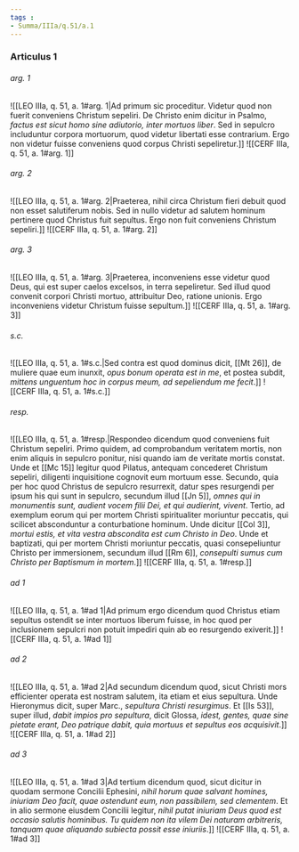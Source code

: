 ```yaml
---
tags : 
- Summa/IIIa/q.51/a.1
---
```


### Articulus 1

###### arg. 1
![[LEO IIIa, q. 51, a. 1#arg. 1|Ad primum sic proceditur. Videtur quod non fuerit conveniens Christum sepeliri. De Christo enim dicitur in Psalmo, *factus est sicut homo sine adiutorio, inter mortuos liber*. Sed in sepulcro includuntur corpora mortuorum, quod videtur libertati esse contrarium. Ergo non videtur fuisse conveniens quod corpus Christi sepeliretur.]]
![[CERF IIIa, q. 51, a. 1#arg. 1]]

###### arg. 2
![[LEO IIIa, q. 51, a. 1#arg. 2|Praeterea, nihil circa Christum fieri debuit quod non esset salutiferum nobis. Sed in nullo videtur ad salutem hominum pertinere quod Christus fuit sepultus. Ergo non fuit conveniens Christum sepeliri.]]
![[CERF IIIa, q. 51, a. 1#arg. 2]]

###### arg. 3
![[LEO IIIa, q. 51, a. 1#arg. 3|Praeterea, inconveniens esse videtur quod Deus, qui est super caelos excelsos, in terra sepeliretur. Sed illud quod convenit corpori Christi mortuo, attribuitur Deo, ratione unionis. Ergo inconveniens videtur Christum fuisse sepultum.]]
![[CERF IIIa, q. 51, a. 1#arg. 3]]

###### s.c.
![[LEO IIIa, q. 51, a. 1#s.c.|Sed contra est quod dominus dicit, [[Mt 26]], de muliere quae eum inunxit, *opus bonum operata est in me*, et postea subdit, *mittens unguentum hoc in corpus meum, ad sepeliendum me fecit*.]]
![[CERF IIIa, q. 51, a. 1#s.c.]]

###### resp.
![[LEO IIIa, q. 51, a. 1#resp.|Respondeo dicendum quod conveniens fuit Christum sepeliri. Primo quidem, ad comprobandum veritatem mortis, non enim aliquis in sepulcro ponitur, nisi quando iam de veritate mortis constat. Unde et [[Mc 15]] legitur quod Pilatus, antequam concederet Christum sepeliri, diligenti inquisitione cognovit eum mortuum esse. Secundo, quia per hoc quod Christus de sepulcro resurrexit, datur spes resurgendi per ipsum his qui sunt in sepulcro, secundum illud [[Jn 5]], *omnes qui in monumentis sunt, audient vocem filii Dei, et qui audierint, vivent*. Tertio, ad exemplum eorum qui per mortem Christi spiritualiter moriuntur peccatis, qui scilicet absconduntur a conturbatione hominum. Unde dicitur [[Col 3]], *mortui estis, et vita vestra abscondita est cum Christo in Deo*. Unde et baptizati, qui per mortem Christi moriuntur peccatis, quasi consepeliuntur Christo per immersionem, secundum illud [[Rm 6]], *consepulti sumus cum Christo per Baptismum in mortem*.]]
![[CERF IIIa, q. 51, a. 1#resp.]]

###### ad 1
![[LEO IIIa, q. 51, a. 1#ad 1|Ad primum ergo dicendum quod Christus etiam sepultus ostendit se inter mortuos liberum fuisse, in hoc quod per inclusionem sepulcri non potuit impediri quin ab eo resurgendo exiverit.]]
![[CERF IIIa, q. 51, a. 1#ad 1]]

###### ad 2
![[LEO IIIa, q. 51, a. 1#ad 2|Ad secundum dicendum quod, sicut Christi mors efficienter operata est nostram salutem, ita etiam et eius sepultura. Unde Hieronymus dicit, super Marc., *sepultura Christi resurgimus*. Et [[Is 53]], super illud, *dabit impios pro sepultura*, dicit Glossa, *idest, gentes, quae sine pietate erant, Deo patrique dabit, quia mortuus et sepultus eos acquisivit*.]]
![[CERF IIIa, q. 51, a. 1#ad 2]]

###### ad 3
![[LEO IIIa, q. 51, a. 1#ad 3|Ad tertium dicendum quod, sicut dicitur in quodam sermone Concilii Ephesini, *nihil horum quae salvant homines, iniuriam Deo facit, quae ostendunt eum, non passibilem, sed clementem*. Et in alio sermone eiusdem Concilii legitur, *nihil putat iniuriam Deus quod est occasio salutis hominibus. Tu quidem non ita vilem Dei naturam arbitreris, tanquam quae aliquando subiecta possit esse iniuriis*.]]
![[CERF IIIa, q. 51, a. 1#ad 3]]

